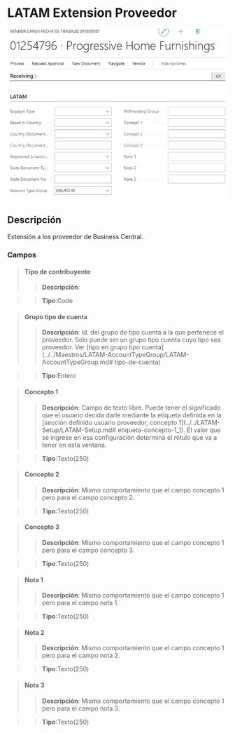 # LATAM Extension Proveedor
![Ventana de configuración](MainPage-vendor.png)
## Descripción
Extensión a los proveedor de Business Central.

### Campos

>#### Tipo de contribuyente
>>**Descripción**: 
	
>>**Tipo**:Code

>#### Grupo tipo de cuenta
>>**Descripción**: 
	Id. del grupo de tipo cuenta a la que pertenece el proveedor. Solo puede ser un grupo tipo cuenta cuyo tipo sea proveedor. Ver [tipo en grupo tipo cuenta](../../Maestros/LATAM-AccountTypeGroup/LATAM-AccountTypeGroup.md# tipo-de-cuenta)
	
>>**Tipo**:Entero

>#### Concepto 1
>>**Descripción**: 
	Campo de texto libre. Puede tener el significado que el usuario decida darle mediante la etiqueta definida en la [sección definido usuario proveedor, concepto 1](../../LATAM-Setup/LATAM-Setup.md# etiqueta-concepto-1_1). El valor que se ingrese en esa configuración determina el rótulo que va a tener en esta ventana.
	
>>**Tipo**:Texto(250)

>#### Concepto 2
>>**Descripción**: 
	Mismo comportamiento que el campo concepto 1 pero para el campo concepto 2.
	
>>**Tipo**:Texto(250)

>#### Concepto 3
>>**Descripción**: 
	Mismo comportamiento que el campo concepto 1 pero para el campo concepto 3.
	
>>**Tipo**:Texto(250)

>#### Nota 1
>>**Descripción**: 
	Mismo comportamiento que el campo concepto 1 pero para el campo nota 1.
	
>>**Tipo**:Texto(250)

>#### Nota 2
>>**Descripción**: 
	Mismo comportamiento que el campo concepto 1 pero para el campo nota 2.
	
>>**Tipo**:Texto(250)

>#### Nota 3
>>**Descripción**: 
	Mismo comportamiento que el campo concepto 1 pero para el campo nota 3.
	
>>**Tipo**:Texto(250)
